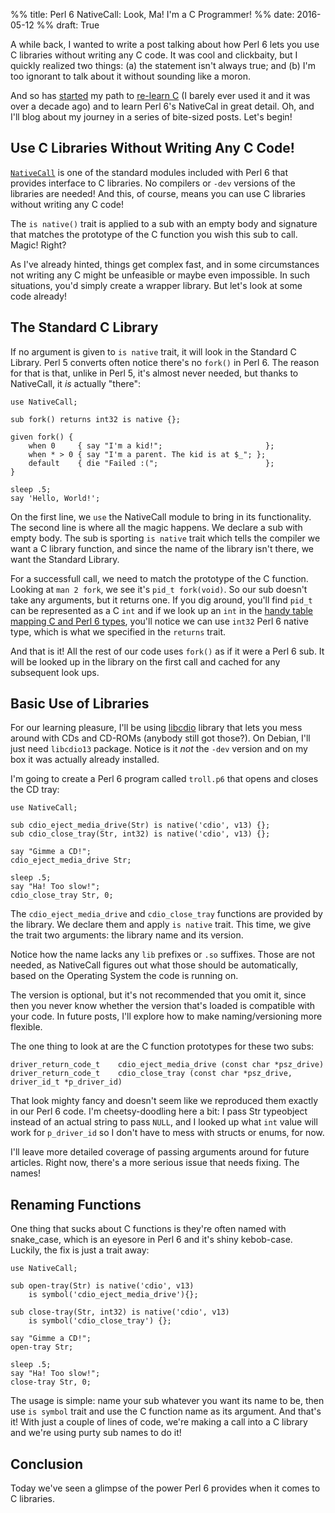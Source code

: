 %% title: Perl 6 NativeCall: Look, Ma! I'm a C Programmer!
%% date: 2016-05-12
%% draft: True

A while back, I wanted to write a post talking about how Perl 6 lets you use
C libraries without writing any C code. It was cool and clickbaity, but I quickly realized two things: (a) the statement isn't always true; and (b) I'm too ignorant to talk about it without sounding like a moron.

And so has [started](http://learnxinyminutes.com/docs/c/) my
path to [re-learn C](http://www.amazon.com/Programming-Language-Brian-W-Kernighan/dp/0131103628)
(I barely ever used it and it was over a decade ago) and to learn Perl 6's NativeCal in great detail. Oh, and I'll blog about my journey in a series of bite-sized posts. Let's begin!

## Use C Libraries Without Writing Any C Code!

[`NativeCall`](http://docs.perl6.org/language/nativecall) is one of the
standard modules included with Perl 6 that provides interface to C libraries.
No compilers or `-dev` versions of the libraries are needed! And this, of
course, means you can use C libraries without writing any C code!

The `is native()` trait is applied to a sub with an empty body and signature
that matches the prototype of the C function you wish this sub to call.
Magic! Right?

As I've already hinted, things get complex fast, and in some circumstances
not writing any C might be unfeasible or maybe even impossible. In such
situations, you'd simply create a wrapper library. But let's look at some code
already!

## The Standard C Library

If no argument is given to `is native` trait, it will look in the Standard
C Library. Perl 5 converts often notice there's no `fork()` in Perl 6. The
reason for that is that, unlike in Perl 5, it's almost never needed, but
thanks to NativeCall, it *is* actually "there":

    use NativeCall;

    sub fork() returns int32 is native {};

    given fork() {
        when 0     { say "I'm a kid!";                       };
        when * > 0 { say "I'm a parent. The kid is at $_"; };
        default    { die "Failed :(";                        };
    }

    sleep .5;
    say 'Hello, World!';

On the first line, we `use` the NativeCall module to bring in its
functionality. The second line is where all the magic happens. We declare
a sub with empty body. The sub is sporting `is native` trait which tells the
compiler we want a C library function, and since the name of the library
isn't there, we want the Standard Library.

For a successfull call, we need to match the prototype of the C function.
Looking at `man 2 fork`, we see it's `pid_t fork(void)`. So our sub
doesn't take any arguments, but it returns one. If you dig around, you'll
find `pid_t` can be represented as a C `int` and if we look up an `int`
in the [handy table mapping C and Perl 6 types](http://docs.perl6.org/language/nativecall#Passing_and_Returning_Values), you'll notice we can use
`int32` Perl 6 native type, which is what we specified in the `returns` trait.

And that is it! All the rest of our code uses `fork()` as if it were a Perl 6
sub. It will be looked up in the library on the first call and cached for any subsequent look ups.

## Basic Use of Libraries

For our learning pleasure, I'll be using
[libcdio](http://www.gnu.org/software/libcdio/) library that lets you
mess around with CDs and CD-ROMs (anybody still got those?). On Debian,
I'll just need `libcdio13` package. Notice is it *not* the `-dev` version and
on my box it was actually already installed.

I'm going to
create a Perl 6 program called `troll.p6` that opens and closes the CD tray:

    use NativeCall;

    sub cdio_eject_media_drive(Str) is native('cdio', v13) {};
    sub cdio_close_tray(Str, int32) is native('cdio', v13) {};

    say "Gimme a CD!";
    cdio_eject_media_drive Str;

    sleep .5;
    say "Ha! Too slow!";
    cdio_close_tray Str, 0;

The `cdio_eject_media_drive` and `cdio_close_tray` functions are provided
by the library. We declare them and apply `is native` trait. This time, we
give the trait two arguments: the library name and its version.

Notice how
the name lacks any `lib` prefixes or `.so` suffixes. Those are not needed, as
NativeCall figures out what those should be automatically, based on the
Operating System the code is running on.

The version is optional, but it's not recommended that you omit it, since
then you never know whether the version that's loaded is compatible with your
code. In future posts, I'll explore how to make naming/versioning more
flexible.

The one thing to look at are the C function prototypes for these two subs:

    driver_return_code_t    cdio_eject_media_drive (const char *psz_drive)
    driver_return_code_t    cdio_close_tray (const char *psz_drive, driver_id_t *p_driver_id)

That look mighty fancy and doesn't seem like we reproduced them exactly in our
Perl 6 code. I'm cheetsy-doodling here a bit: I pass Str typeobject instead
of an actual string to pass `NULL`, and I looked up what `int` value will
work for `p_driver_id` so I don't have to mess with structs or enums, for now.

I'll leave more detailed coverage of passing arguments around for future articles. Right now, there's a more serious issue that needs fixing. The names!

## Renaming Functions

One thing that sucks about C functions is they're often named with
snake_case, which is an eyesore in Perl 6 and it's shiny kebob-case.
Luckily, the fix is just a trait away:

    use NativeCall;

    sub open-tray(Str) is native('cdio', v13)
        is symbol('cdio_eject_media_drive'){};

    sub close-tray(Str, int32) is native('cdio', v13)
        is symbol('cdio_close_tray') {};

    say "Gimme a CD!";
    open-tray Str;

    sleep .5;
    say "Ha! Too slow!";
    close-tray Str, 0;

The usage is simple: name your sub whatever you want its name to be, then
use `is symbol` trait and use the C function name as its argument. And that's
it! With just a couple of lines of code, we're making a call into a C library
and we're using purty sub names to do it!

## Conclusion

Today we've seen a glimpse of the power Perl 6 provides when it comes to
C libraries.